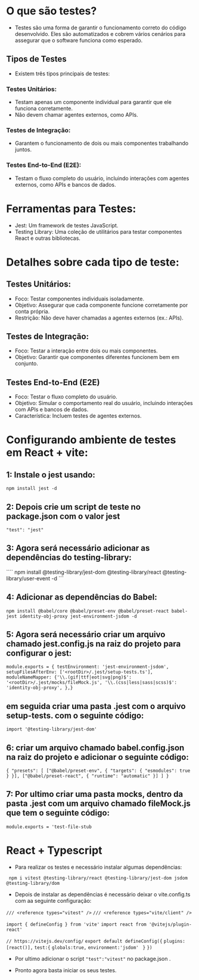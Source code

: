 # O que são testes?
* Testes são uma forma de garantir o funcionamento correto do código desenvolvido. Eles são automatizados e cobrem vários cenários para assegurar que o software funciona como esperado.

## Tipos de Testes
* Existem três tipos principais de testes:

### Testes Unitários:

* Testam apenas um componente individual para garantir que ele funciona corretamente.
* Não devem chamar agentes externos, como APIs.

### Testes de Integração:

* Garantem o funcionamento de dois ou mais componentes trabalhando juntos.

### Testes End-to-End (E2E):

* Testam o fluxo completo do usuário, incluindo interações com agentes externos, como APIs e bancos de dados.

# Ferramentas para Testes:

* Jest: Um framework de testes JavaScript.
* Testing Library: Uma coleção de utilitários para testar componentes React e outras bibliotecas.

# Detalhes sobre cada tipo de teste:

## Testes Unitários:

* Foco: Testar componentes individuais isoladamente.
* Objetivo: Assegurar que cada componente funcione corretamente por conta própria.
* Restrição: Não deve haver chamadas a agentes externos (ex.: APIs).

## Testes de Integração:

* Foco: Testar a interação entre dois ou mais componentes.
* Objetivo: Garantir que componentes diferentes funcionem bem em conjunto.

## Testes End-to-End (E2E)
* Foco: Testar o fluxo completo do usuário.
* Objetivo: Simular o comportamento real do usuário, incluindo interações com APIs e bancos de dados.
* Característica: Incluem testes de agentes externos.


# Configurando ambiente de testes em React + vite:

## 1: Instale o jest usando: 
``` npm install jest -d ```

## 2: Depois crie um script de teste no package.json com o valor jest
``` "test": "jest" ```

## 3: Agora será necessário adicionar as dependências do testing-library:
```` npm install  @testing-library/jest-dom @testing-library/react @testing-library/user-event -d ```

## 4: Adicionar as dependências do Babel:
``` npm install @babel/core @babel/preset-env @babel/preset-react babel-jest identity-obj-proxy jest-environment-jsdom -d ```

## 5: Agora será necessário criar um arquivo chamado jest.config.js na raiz do projeto para configurar o jest:
``` module.exports = { testEnvironment: 'jest-environment-jsdom', setupFilesAfterEnv: ['<rootDir>/.jest/setup-tests.ts'], moduleNameMapper: {'\\.(gif|ttf|eot|svg|png)$': '<rootDir>/.jest/mocks/fileMock.js', '\\.(css|less|sass|scss)$': 'identity-obj-proxy', },} ```

## em seguida criar uma pasta .jest com o arquivo setup-tests. com o seguinte código:
``` import '@testing-library/jest-dom' ```

## 6: criar um arquivo chamado babel.config.json na raiz do projeto e adicionar o seguinte código:

``` { "presets": [ ["@babel/preset-env", { "targets": { "esmodules": true } }], ["@babel/preset-react", { "runtime": "automatic" }] ] } ```

## 7: Por ultimo criar uma pasta mocks, dentro da pasta .jest com um arquivo chamado fileMock.js que tem o seguinte código:

``` module.exports = 'test-file-stub ```


# React + Typescript
 - Para realizar os testes e necessário instalar algumas dependências:

 ` npm i vitest @testing-library/react @testing-library/jest-dom jsdom @testing-library/dom`

 - Depois de instalar as dependências é necessário deixar o vite.config.ts com aa seguinte configuração:

 ` /// <reference types="vitest" /> `
` /// <reference types="vite/client" /> `

` import { defineConfig } from 'vite' `
` import react from '@vitejs/plugin-react' `

` // https://vitejs.dev/config/ `
` export default defineConfig({ `
  ` plugins: [react()], `
  ` test:{ `
    ` globals:true, `
   ` environment:'jsdom' `
`  } `
` }) `

- Por ultimo adicionar o script ` "test":"vitest" ` no package.json .

- Pronto agora basta iniciar os seus testes.